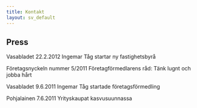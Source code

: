 ```yaml
---
title: Kontakt
layout: sv_default
---
```


## Press

Vasabladet 22.2.2012
Ingemar Tåg startar ny fastighetsbyrå

Företagsnyckeln nummer 5/2011
Företagförmedlarens råd: Tänk lugnt och jobba hårt

Vasabladet 9.6.2011
Ingemar Tåg startade företagsförmedling

Pohjalainen 7.6.2011
Yrityskaupat kasvusuunnassa
